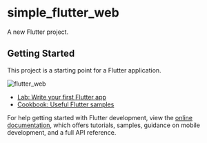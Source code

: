 # simple_flutter_web

A new Flutter project.

## Getting Started

This project is a starting point for a Flutter application.

![flutter_web](https://user-images.githubusercontent.com/88866544/209916613-81dc0f98-c3e9-4669-9c61-edc1bf3e9c8b.png)


- [Lab: Write your first Flutter app](https://docs.flutter.dev/get-started/codelab)
- [Cookbook: Useful Flutter samples](https://docs.flutter.dev/cookbook)

For help getting started with Flutter development, view the
[online documentation](https://docs.flutter.dev/), which offers tutorials,
samples, guidance on mobile development, and a full API reference.
